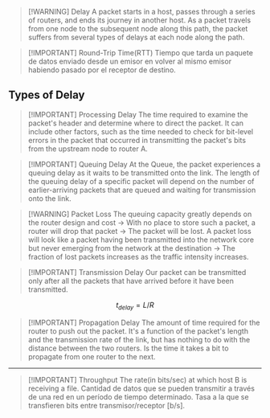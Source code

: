 > [!WARNING] Delay
> A packet starts in a host, passes through a series of routers, and ends its journey in another host. 
> As a packet travels from one node to the subsequent node along this path, the packet suffers from several types of delays at each node along the path.


> [!IMPORTANT] Round-Trip Time(RTT)
> Tiempo que tarda un paquete de datos enviado desde un emisor en volver al mismo emisor habiendo pasado por el receptor de destino.


## Types of Delay


> [!IMPORTANT] Processing Delay
> The time required to examine the packet's header and determine where to direct the packet. It can include other factors, such as the time needed to check for bit-level errors in the packet that occurred in transmitting the packet's bits from the upstream node to router A.


> [!IMPORTANT] Queuing Delay
> At the Queue, the packet experiences a queuing delay as it waits to be transmitted onto the link. The length of the queuing delay of a specific packet will depend on the number of earlier-arriving packets that are queued and waiting for transmission onto the link.


> [!WARNING] Packet Loss
> The queuing capacity greatly depends on the router design and cost -> With no place to store such a packet, a router will drop that packet -> The packet will be lost.
> A packet loss will look like a packet having been transmitted into the network core but never emerging from the network at the destination -> The fraction of lost packets increases as the traffic intensity increases.


> [!IMPORTANT] Transmission Delay
> Our packet can be transmitted only after all the packets that have arrived before it have been transmitted.

$$t_{delay} = L/R$$


> [!IMPORTANT] Propagation Delay
> The amount of time required for the router to push out the packet. It's a function of the packet's length and the transmission rate of the link, but has nothing to do with the distance between the two routers.
> Is the time it takes a bit to propagate from one router to the next.

---


> [!IMPORTANT] Throughput
> The rate(in bits/sec) at which host B is receiving a file.
> Cantidad de datos que se pueden transmitir a través de una red en un período de tiempo determinado.
> Tasa a la que se transfieren bits entre transmisor/receptor [b/s].

